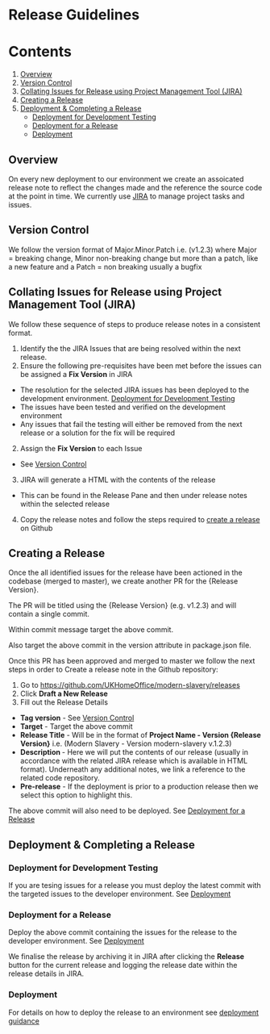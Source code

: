 # Release Guidelines

# Contents
1. [Overview](#overview)
2. [Version Control](#version-control)
3. [Collating Issues for Release using Project Management Tool (JIRA)](#collating-issues-for-release)
4. [Creating a Release](#creating-a-release)
5. [Deployment & Completing a Release](#deployment-and-completing-a-release)
    - [Deployment for Development Testing](#dev-deployment)
    - [Deployment for a Release](#release-deployment)
    - [Deployment](#deployment)

## Overview <a name="overview"></a>
On every new deployment to our environment we create an assoicated release note to reflect the changes made and the reference the source code at the point in time.
We currently use <a href="https://www.atlassian.com/software/jira">JIRA</a> to manage project tasks and issues.

## Version Control <a name="version-control"></a>
We follow the version format of Major.Minor.Patch i.e. (v1.2.3) where Major = breaking change, Minor non-breaking change but more than a patch, like a new feature and a Patch = non breaking usually a bugfix

## Collating Issues for Release using Project Management Tool (JIRA) <a name="collating-issues-for-release"></a>
We follow these sequence of steps to produce release notes in a consistent format.

1. Identify the the JIRA Issues that are being resolved within the next release.
2. Ensure the following pre-requisites have been met before the issues can be assigned a <b>Fix Version</b> in JIRA
- The resolution for the selected JIRA issues has been deployed to the development environment. [Deployment for Development Testing](#dev-deployment)
- The issues have been tested and verified on the development environment
- Any issues that fail the testing will either be removed from the next release or a solution for the fix will be required
2. Assign the <b>Fix Version</b> to each Issue
- See [Version Control](#version-control)
3. JIRA will generate a HTML with the contents of the release
- This can be found in the Release Pane and then under release notes within the selected release
4. Copy the release notes and follow the steps required to [create a release](#creating-a-release) on Github

## Creating a Release <a name="creating-a-release"></a>
Once the all identified issues for the release have been actioned in the codebase (merged to master), we create another PR for the {Release Version}.

The PR will be titled using the {Release Version} (e.g. v1.2.3) and will contain a single commit.

Within commit message target the above commit.

Also target the above commit in the version attribute in package.json file.

Once this PR has been approved and merged to master we follow the next steps in order to Create a release note in the Github repository:
1. Go to https://github.com/UKHomeOffice/modern-slavery/releases
2. Click <b>Draft a New Release</b>
3. Fill out the Release Details
- <b>Tag version</b> - See [Version Control](#version-control)
- <b>Target</b> - Target the above commit
- <b>Release Title</b> - Will be in the format of <b>Project Name - Version {Release Version}</b> i.e. (Modern Slavery - Version modern-slavery v.1.2.3)
- <b>Description </b> - Here we will put the contents of our release (usually in accordance with the related JIRA release which is available in HTML format). Underneath any additional notes, we link a reference to the related code repository.
- <b>Pre-release</b> - If the deployment is prior to a production release then we select this option to highlight this.

The above commit will also need to be deployed. See [Deployment for a Release](#release-deployment)

## Deployment & Completing a Release <a name="deployment-and-completing-a-release"></a>
### Deployment for Development Testing <a name="dev-deployment"></a>
If you are tesing issues for a release you must deploy the latest commit with the targeted issues to the developer environment. See [Deployment](#deployment)

### Deployment for a Release <a name="release-deployment"></a>
Deploy the above commit containing the issues for the release to the developer environment. See [Deployment](#deployment)

We finalise the release by archiving it in JIRA after clicking the <b>Release</b> button for the current release and logging the release date within the release details in JIRA.

### Deployment <a name="deployment"></a>
For details on how to deploy the release to an environment see <a href="https://gitlab.digital.homeoffice.gov.uk/modern-slavery/kube-modern-slavery/blob/master/README.md#general">deployment guidance</a>


